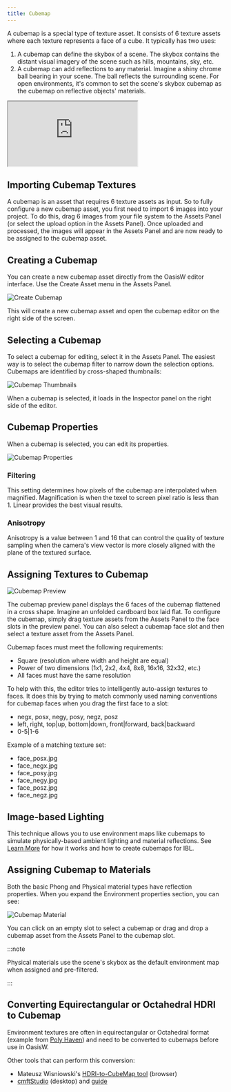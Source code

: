 ```yaml
---
title: Cubemap
---
```


A cubemap is a special type of texture asset. It consists of 6 texture assets where each texture represents a face of a cube. It typically has two uses:

1. A cubemap can define the skybox of a scene. The skybox contains the distant visual imagery of the scene such as hills, mountains, sky, etc.
2. A cubemap can add reflections to any material. Imagine a shiny chrome ball bearing in your scene. The ball reflects the surrounding scene. For open environments, it's common to set the scene's skybox cubemap as the cubemap on reflective objects' materials.

<div className="iframe-container">
    <iframe src="https://playcanv.as/b/xp7v1oFB/" title="Cubemap" allow="camera; microphone; xr-spatial-tracking; fullscreen" allowfullscreen></iframe>
</div>

## Importing Cubemap Textures

A cubemap is an asset that requires 6 texture assets as input. So to fully configure a new cubemap asset, you first need to import 6 images into your project. To do this, drag 6 images from your file system to the Assets Panel (or select the upload option in the Assets Panel). Once uploaded and processed, the images will appear in the Assets Panel and are now ready to be assigned to the cubemap asset.

## Creating a Cubemap

You can create a new cubemap asset directly from the OasisW editor interface. Use the Create Asset menu in the Assets Panel.

![Create Cubemap](/img/user-manual/assets/cubemaps/cubemap-create.png)

This will create a new cubemap asset and open the cubemap editor on the right side of the screen.

## Selecting a Cubemap

To select a cubemap for editing, select it in the Assets Panel. The easiest way is to select the cubemap filter to narrow down the selection options. Cubemaps are identified by cross-shaped thumbnails:

![Cubemap Thumbnails](/img/user-manual/assets/cubemaps/cubemap-thumbnails.png)

When a cubemap is selected, it loads in the Inspector panel on the right side of the editor.

## Cubemap Properties

When a cubemap is selected, you can edit its properties.

![Cubemap Properties](/img/user-manual/assets/cubemaps/cubemap-properties.png)

### Filtering

This setting determines how pixels of the cubemap are interpolated when magnified. Magnification is when the texel to screen pixel ratio is less than 1. Linear provides the best visual results.

### Anisotropy

Anisotropy is a value between 1 and 16 that can control the quality of texture sampling when the camera's view vector is more closely aligned with the plane of the textured surface.

## Assigning Textures to Cubemap

![Cubemap Preview](/img/user-manual/assets/cubemaps/cubemap-preview.png)

The cubemap preview panel displays the 6 faces of the cubemap flattened in a cross shape. Imagine an unfolded cardboard box laid flat. To configure the cubemap, simply drag texture assets from the Assets Panel to the face slots in the preview panel. You can also select a cubemap face slot and then select a texture asset from the Assets Panel.

Cubemap faces must meet the following requirements:

- Square (resolution where width and height are equal)
- Power of two dimensions (1x1, 2x2, 4x4, 8x8, 16x16, 32x32, etc.)
- All faces must have the same resolution

To help with this, the editor tries to intelligently auto-assign textures to faces. It does this by trying to match commonly used naming conventions for cubemap faces when you drag the first face to a slot:

- negx, posx, negy, posy, negz, posz
- left, right, top|up, bottom|down, front|forward, back|backward
- 0-5|1-6

Example of a matching texture set:

- face_posx.jpg
- face_negx.jpg
- face_posy.jpg
- face_negy.jpg
- face_posz.jpg
- face_negz.jpg

## Image-based Lighting

This technique allows you to use environment maps like cubemaps to simulate physically-based ambient lighting and material reflections. See [Learn More][6] for how it works and how to create cubemaps for IBL.

## Assigning Cubemap to Materials

Both the basic Phong and Physical material types have reflection properties. When you expand the Environment properties section, you can see:

![Cubemap Material](/img/user-manual/assets/cubemaps/cubemap-material.png)

You can click on an empty slot to select a cubemap or drag and drop a cubemap asset from the Assets Panel to the cubemap slot.

:::note

Physical materials use the scene's skybox as the default environment map when assigned and pre-filtered.

:::

## Converting Equirectangular or Octahedral HDRI to Cubemap

Environment textures are often in equirectangular or Octahedral format (example from [Poly Haven][7]) and need to be converted to cubemaps before use in OasisW.

<!-- This can be done via [OasisW Texture Tool][8], available in the browser.

1. Download the HDR version of environment texture and press 'Add Files' button in OasisW Texture Tool to load the file.
2. Select the loaded texture on the left.
3. Under 'Reproject' section, change the 'source' to the format of texture.
4. Change 'target' to 'cube'.
5. Change 'encoding' to the desired format:
    - 'rgbe' for exporting to 'HDR'
    - 'rgbm' for exporting to 'PNG'
6. Set the width to the desired size per face texture. 512 is a good balance between quality and file size.
7. Press 'Reproject' button to do the conversion to a cubemap.
8. Press 'Export to PNG' or 'Export to HDR' to download the 6 individual cubemap face textures that are ready to be uploaded to OasisW.

![OasisW Texture Tool](/img/user-manual/assets/cubemaps/playcanvas-texture-tool-convert.png) -->

Other tools that can perform this conversion:

- Mateusz Wisniowski's [HDRI-to-CubeMap tool][9] (browser)
- [cmftStudio][10] (desktop) and [guide][11]

[6]: /user-manual/graphics/physical-rendering/image-based-lighting/
[7]: https://polyhaven.com/hdris
<!-- [8]: https://playcanvas.com/texture-tool -->
[9]: https://matheowis.github.io/HDRI-to-CubeMap/
[10]: https://github.com/dariomanesku/cmftStudio
[11]: https://jamie-white.com/webgl/equirectangular-hdr-image-to-face-list/

